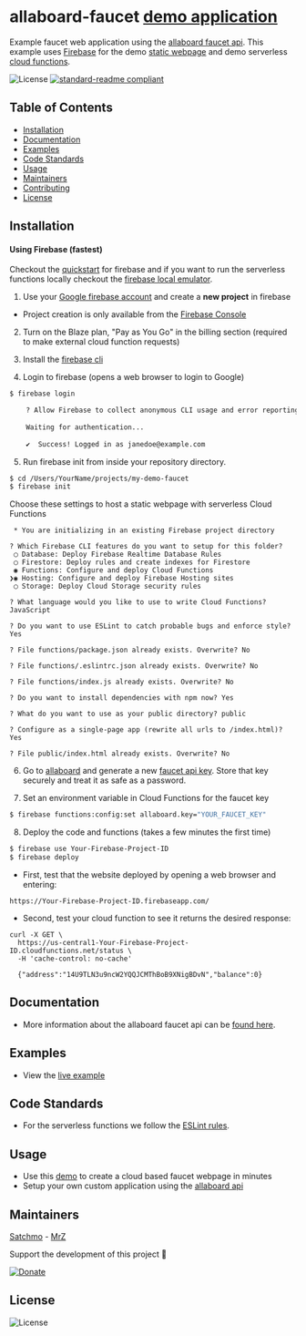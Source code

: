 # allaboard-faucet [demo application](https://faucet.allaboard.cash)
Example faucet web application using the [allaboard faucet api](https://allaboard.cash/docs). This example uses [Firebase](https://firebase.google.com) for the demo [static webpage](https://firebase.google.com/docs/hosting/) and demo serverless [cloud functions](https://firebase.google.com/docs/functions/).

![License](https://img.shields.io/github/license/rohenaz/allaboard-faucet.svg?style=flat)  [![standard-readme compliant](https://img.shields.io/badge/standard--readme-OK-green.svg?style=flat)](https://github.com/RichardLitt/standard-readme)

## Table of Contents
- [Installation](https://github.com/rohenaz/allaboard-faucet#installation)
- [Documentation](https://github.com/rohenaz/allaboard-faucet#documentation)
- [Examples](https://github.com/rohenaz/allaboard-faucet#examples)
- [Code Standards](https://github.com/rohenaz/allaboard-faucet#code-standards)
- [Usage](https://github.com/rohenaz/allaboard-faucet#usage)
- [Maintainers](https://github.com/rohenaz/allaboard-faucet#maintainers)
- [Contributing](https://github.com/rohenaz/allaboard-faucet#contributing)
- [License](https://github.com/rohenaz/allaboard-faucet#license)

## Installation

#### Using Firebase (fastest)
Checkout the [quickstart](https://firebase.google.com/docs/hosting/quickstart) for firebase and if you want to run the serverless functions locally checkout the [firebase local emulator](https://firebase.google.com/docs/functions/local-emulator).

1) Use your [Google firebase account](https://console.firebase.google.com/) and create a **new project** in firebase
- Project creation is only available from the [Firebase Console](https://console.firebase.google.com)

2) Turn on the Blaze plan, "Pay as You Go" in the billing section (required to make external cloud function requests)

3) Install the [firebase cli](https://firebase.google.com/docs/hosting/quickstart#install_the_firebase_cli)

4) Login to firebase (opens a web browser to login to Google)
```bash
$ firebase login

    ? Allow Firebase to collect anonymous CLI usage and error reporting information? No
    
    Waiting for authentication...
    
    ✔  Success! Logged in as janedoe@example.com

```

5) Run firebase init from inside your repository directory.
```bash
$ cd /Users/YourName/projects/my-demo-faucet
$ firebase init
```

Choose these settings to host a static webpage with serverless Cloud Functions
```
 * You are initializing in an existing Firebase project directory
  
? Which Firebase CLI features do you want to setup for this folder?
 ◯ Database: Deploy Firebase Realtime Database Rules
 ◯ Firestore: Deploy rules and create indexes for Firestore
 ◉ Functions: Configure and deploy Cloud Functions
❯◉ Hosting: Configure and deploy Firebase Hosting sites
 ◯ Storage: Deploy Cloud Storage security rules
 
? What language would you like to use to write Cloud Functions? JavaScript

? Do you want to use ESLint to catch probable bugs and enforce style? Yes

? File functions/package.json already exists. Overwrite? No

? File functions/.eslintrc.json already exists. Overwrite? No

? File functions/index.js already exists. Overwrite? No

? Do you want to install dependencies with npm now? Yes

? What do you want to use as your public directory? public

? Configure as a single-page app (rewrite all urls to /index.html)? Yes

? File public/index.html already exists. Overwrite? No
```

6) Go to [allaboard](https://allaboard.cash) and generate a new [faucet api key](https://allaboard.cash). Store that key securely and treat it as safe as a password.

7) Set an environment variable in Cloud Functions for the faucet key
```bash 
$ firebase functions:config:set allaboard.key="YOUR_FAUCET_KEY"
```

8) Deploy the code and functions (takes a few minutes the first time)
```bash
$ firebase use Your-Firebase-Project-ID
$ firebase deploy
```

- First, test that the website deployed by opening a web browser and entering:
```
https://Your-Firebase-Project-ID.firebaseapp.com/
```

- Second, test your cloud function to see it returns the desired response:
```
curl -X GET \
  https://us-central1-Your-Firebase-Project-ID.cloudfunctions.net/status \
  -H 'cache-control: no-cache'
  
  {"address":"14U9TLN3u9ncW2YQQJCMThBoB9XNigBDvN","balance":0}
```

## Documentation
- More information about the allaboard faucet api can be [found here](https://allaboard.cash/docs).

## Examples
- View the [live example](https://faucet.allaboard.cash)

## Code Standards
- For the serverless functions we follow the [ESLint rules](https://github.com/rohenaz/allaboard-faucet/blob/master/functions/.eslintrc.json).

## Usage
- Use this [demo](https://faucet.allaboard.cash) to create a cloud based faucet webpage in minutes
- Setup your own custom application using the [allaboard api](https://allaboard.cash/docs)

## Maintainers

[Satchmo](https://github.com/rohenaz) - [MrZ](https://github.com/mrz1836)

Support the development of this project 🙏

[![Donate](https://img.shields.io/badge/donate-bitcoin%20SV-brightgreen.svg)](https://allaboard.cash/?af=allaboard-faucet)

## License

![License](https://img.shields.io/github/license/rohenaz/allaboard-faucet.svg?style=flat)
